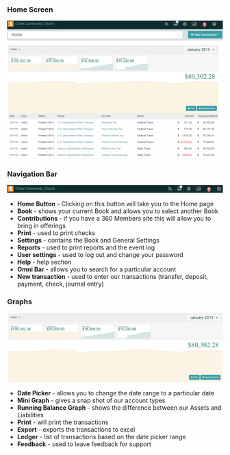### Home Screen

![Alt Text](images/homepage.JPG "")

### Navigation Bar

![Alt Text](images/navigationbar.JPG "")

  * **Home Button** - Clicking on this button will take you to the Home page
  * **Book** - shows your current Book and allows you to select another Book
  * **Contributions** - if you have a 360 Members site this will allow you to bring in offerings
  * **Print** - used to print checks
  * **Settings** - contains the Book and General Settings
  * **Reports** - used to print reports and the event log
  * **User settings** - used to log out and change your password
  * **Help** - help section
  * **Omni Bar** - allows you to search for a particular account
  * **New transaction** - used to enter our transactions (transfer, deposit, payment, check, journal entry)

### Graphs

![Alt Text](images/graphs.JPG "")

  * **Date Picker** - allows you to change the date range to a particular date
  * **Mini Graph** - gives a snap shot of our account types
  * **Running Balance Graph** - shows the difference between our Assets and Liabilities
  * **Print** - will print the transactions
  * **Export** - exports the transactions to excel
  * **Ledger** - list of transactions based on the date picker range
  * **Feedback** - used to leave feedback for support